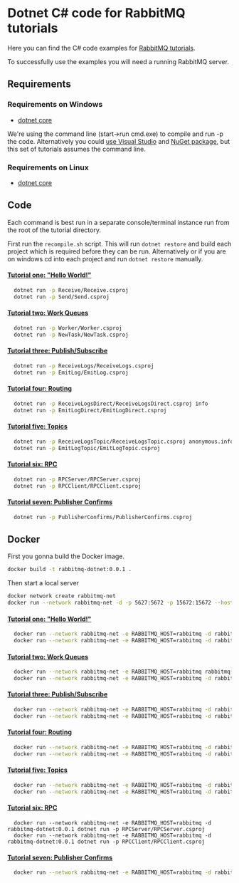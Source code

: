 # Dotnet C# code for RabbitMQ tutorials

Here you can find the C# code examples for [RabbitMQ
tutorials](https://www.rabbitmq.com/getstarted.html).

To successfully use the examples you will need a running RabbitMQ server.

## Requirements

### Requirements on Windows

* [dotnet core](https://www.microsoft.com/net/core)

We're using the command line (start->run cmd.exe) to
compile and run -p the code. Alternatively you could [use Visual Studio](https://github.com/rabbitmq/rabbitmq-tutorials/tree/master/dotnet-visual-studio) and [NuGet package](https://www.nuget.org/packages/RabbitMQ.Client/), but this set of tutorials assumes
the command line.

### Requirements on Linux

* [dotnet core](https://www.microsoft.com/net/core)

## Code

Each command is best run in a separate console/terminal instance run from the root
of the tutorial directory.

First run the `recompile.sh` script. This will run `dotnet restore` and build
each project which is required before they can be run. Alternatively or if you are
on windows cd into each project and run `dotnet restore` manually.

#### [Tutorial one: "Hello World!"](https://www.rabbitmq.com/tutorials/tutorial-one-dotnet.html)

```bash    
  dotnet run -p Receive/Receive.csproj
  dotnet run -p Send/Send.csproj
```

#### [Tutorial two: Work Queues](https://www.rabbitmq.com/tutorials/tutorial-two-dotnet.html)

```bash
  dotnet run -p Worker/Worker.csproj
  dotnet run -p NewTask/NewTask.csproj
```

#### [Tutorial three: Publish/Subscribe](https://www.rabbitmq.com/tutorials/tutorial-three-dotnet.html)

```bash
  dotnet run -p ReceiveLogs/ReceiveLogs.csproj
  dotnet run -p EmitLog/EmitLog.csproj
```

#### [Tutorial four: Routing](https://www.rabbitmq.com/tutorials/tutorial-four-dotnet.html)

```bash
  dotnet run -p ReceiveLogsDirect/ReceiveLogsDirect.csproj info
  dotnet run -p EmitLogDirect/EmitLogDirect.csproj
```

#### [Tutorial five: Topics](https://www.rabbitmq.com/tutorials/tutorial-five-dotnet.html)

```bash
  dotnet run -p ReceiveLogsTopic/ReceiveLogsTopic.csproj anonymous.info
  dotnet run -p EmitLogTopic/EmitLogTopic.csproj
```

#### [Tutorial six: RPC](https://www.rabbitmq.com/tutorials/tutorial-six-dotnet.html)

```bash
  dotnet run -p RPCServer/RPCServer.csproj
  dotnet run -p RPCClient/RPCClient.csproj
```

#### [Tutorial seven: Publisher Confirms](https://www.rabbitmq.com/tutorials/tutorial-seven-dotnet.html)

```bash
  dotnet run -p PublisherConfirms/PublisherConfirms.csproj
```

## Docker

First you gonna build the Docker image.

```bash
docker build -t rabbitmq-dotnet:0.0.1 .
```

Then start a local server

```bash
docker network create rabbitmq-net
docker run --network rabbitmq-net -d -p 5627:5672 -p 15672:15672 --hostname rabbitmq --name rabbitmq-server rabbitmq:3-management
```
#### [Tutorial one: "Hello World!"](https://www.rabbitmq.com/tutorials/tutorial-one-dotnet.html)

```bash
  docker run --network rabbitmq-net -e RABBITMQ_HOST=rabbitmq -d rabbitmq-dotnet:0.0.1 dotnet run -p Receive/Receive.csproj
  docker run --network rabbitmq-net -e RABBITMQ_HOST=rabbitmq -d rabbitmq-dotnet:0.0.1 dotnet run -p Send/Send.csproj
```

#### [Tutorial two: Work Queues](https://www.rabbitmq.com/tutorials/tutorial-two-dotnet.html)

```bash
  docker run --network rabbitmq-net -e RABBITMQ_HOST=rabbitmq rabbitmq-dotnet:0.0.1 dotnet run -p Worker/Worker.csproj
  docker run --network rabbitmq-net -e RABBITMQ_HOST=rabbitmq -d rabbitmq-dotnet:0.0.1 dotnet run -p NewTask/NewTask.csproj
```

#### [Tutorial three: Publish/Subscribe](https://www.rabbitmq.com/tutorials/tutorial-three-dotnet.html)

```bash
  docker run --network rabbitmq-net -e RABBITMQ_HOST=rabbitmq -d rabbitmq-dotnet:0.0.1 dotnet run -p ReceiveLogs/ReceiveLogs.csproj
  docker run --network rabbitmq-net -e RABBITMQ_HOST=rabbitmq -d rabbitmq-dotnet:0.0.1 dotnet run -p EmitLog/EmitLog.csproj
```

#### [Tutorial four: Routing](https://www.rabbitmq.com/tutorials/tutorial-four-dotnet.html)

```bash
  docker run --network rabbitmq-net -e RABBITMQ_HOST=rabbitmq -d rabbitmq-dotnet:0.0.1 dotnet run -p ReceiveLogsDirect/ReceiveLogsDirect.csproj info
  docker run --network rabbitmq-net -e RABBITMQ_HOST=rabbitmq -d rabbitmq-dotnet:0.0.1 dotnet run -p EmitLogDirect/EmitLogDirect.csproj
```

#### [Tutorial five: Topics](https://www.rabbitmq.com/tutorials/tutorial-five-dotnet.html)

```bash
  docker run --network rabbitmq-net -e RABBITMQ_HOST=rabbitmq -d rabbitmq-dotnet:0.0.1 dotnet run -p ReceiveLogsTopic/ReceiveLogsTopic.csproj anonymous.info
  docker run --network rabbitmq-net -e RABBITMQ_HOST=rabbitmq -d rabbitmq-dotnet:0.0.1 dotnet run -p EmitLogTopic/EmitLogTopic.csproj
```

#### [Tutorial six: RPC](https://www.rabbitmq.com/tutorials/tutorial-six-dotnet.html)

```
  docker run --network rabbitmq-net -e RABBITMQ_HOST=rabbitmq -d rabbitmq-dotnet:0.0.1 dotnet run -p RPCServer/RPCServer.csproj
  docker run --network rabbitmq-net -e RABBITMQ_HOST=rabbitmq -d rabbitmq-dotnet:0.0.1 dotnet run -p RPCClient/RPCClient.csproj
```

#### [Tutorial seven: Publisher Confirms](https://www.rabbitmq.com/tutorials/tutorial-seven-dotnet.html)

```bash
  docker run --network rabbitmq-net -e RABBITMQ_HOST=rabbitmq -d rabbitmq-dotnet:0.0.1 dotnet run -p PublisherConfirms/PublisherConfirms.csproj
```